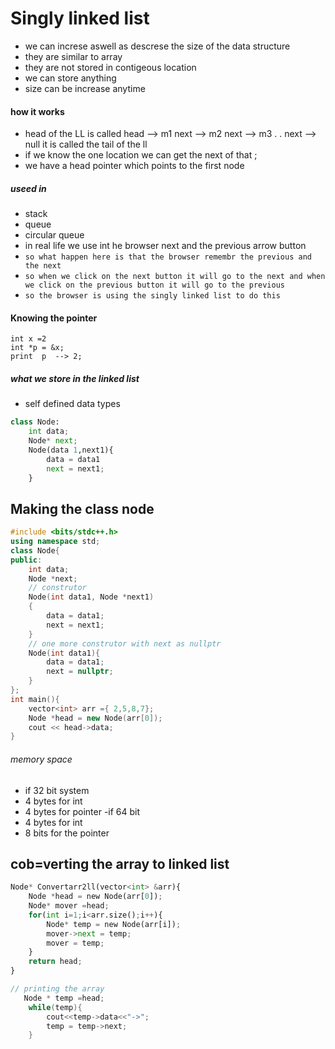 # Singly linked list 
- we can increse aswell as descrese the size of the data structure
- they are similar to array 
- they are not stored in contigeous location
- we can store anything 
- size can be increase anytime 


#### how it works
- head of the LL is called head --> m1
next --> m2
next --> m3
.
.
next --> null    it is called the tail of the ll
- if we know the one location we can get the next of that ;
- we have a head pointer which points to the first node
##### useed in 
- stack
- queue
- circular queue
- in real life we use int he browser next and the previous arrow button 
- ` so what happen here is that the browser remembr the previous and the next `
- ` so when we click on the next button it will go to the next and when we click
on the previous button it will go to the previous `
- ` so the browser is using the singly linked list to do this `

#### Knowing the pointer
```
int x =2
int *p = &x;
print  p  --> 2; 
```
##### what we store in the linked list

- self defined data types 

```python
class Node:
    int data;
    Node* next;
    Node(data 1,next1){
        data = data1
        next = next1;
    }
```


## Making the class node
```c++
#include <bits/stdc++.h>
using namespace std;
class Node{
public:
    int data;
    Node *next;
    // construtor
    Node(int data1, Node *next1)
    {
        data = data1;
        next = next1;
    }
    // one more construtor with next as nullptr
    Node(int data1){
        data = data1;
        next = nullptr;
    }
};
int main(){
    vector<int> arr ={ 2,5,8,7};
    Node *head = new Node(arr[0]);
    cout << head->data;
}
```

###### memory space 
- if 32 bit system 
- 4 bytes for int
- 4 bytes for pointer
-if 64 bit 
- 4 bytes for int
- 8 bits for the pointer

## cob=verting the array to linked list 
```python
Node* Convertarr2ll(vector<int> &arr){
    Node *head = new Node(arr[0]);
    Node* mover =head;
    for(int i=1;i<arr.size();i++){
        Node* temp = new Node(arr[i]);
        mover->next = temp;
        mover = temp;
    }
    return head;
}
```
```c++
// printing the array
   Node * temp =head;
    while(temp){
        cout<<temp->data<<"->";
        temp = temp->next;
    }
```